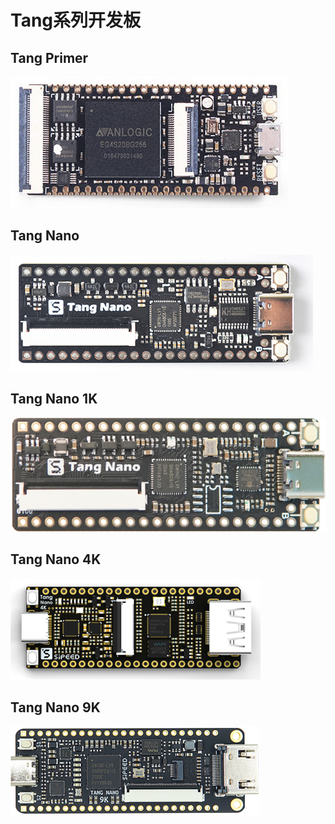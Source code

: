 # Tang系列开发板

## Tang Primer 

[![Tang Primer](./../../assets/Tang/permier/Tang_permier.jpg)](./Tang-primer/Tang-primer.md)

## Tang Nano

[![Tang Nano](./../../assets/Tang/Nano/Tang_Nano.jpg)](./Tang-Nano/Tang-Nano.md)

## Tang Nano 1K

[![Tang Nano 1K](./Tang-Nano/assets/1k-1.jpg)](./Tang-Nano/Tang-Nano-1k.md)

## Tang Nano 4K

[![Tang Nano 4K](./../../assets/Tang/Nano_4K/Nano_4K.png)](./Tang-Nano/Nano-4K.md)

## Tang Nano 9K

[![Tang Nano 9K](./../../assets/Tang/Nano-9K/9K.png)](./Tang-Nano/Nano-9K.md)
